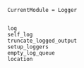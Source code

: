 ```@meta
CurrentModule = Logger
```

```@contents
```

```@docs
log
self_log
truncate_logged_output
setup_loggers
empty_log_queue
location
```
